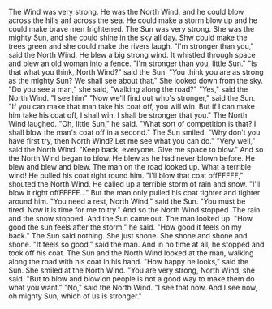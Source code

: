 The Wind was very strong.
He was the North Wind, and he could blow across the hills anf across the sea.
He could make a storm blow up and he could make brave men frightened.
The Sun was very strong.
She was the mighty Sun, and she could shine in the sky all day.
Shw could make the trees green and she could make the rivers laugh.
"I'm stronger than you," said the North Wind.
He blew a big strong wind.
It whistled through space and blew an old woman into a fence.
"I'm stronger than you, little Sun."
"Is that what you think, North Wind?" said the Sun.
"You think you are as strong as the mighty Sun? We shall see about that."
She looked down from the sky.
"Do you see a man," she said, "walking along the road?"
"Yes," said the North Wind.
"I see him"
"Now we'll find out who's stronger," said the Sun.
"If you can make that man take his coat off, you will win.
But if I can make him take his coat off, I shall win.
I shall be stronger that you."
The North Wind laughed.
"Oh, little Sun," he said.
"What sort of competition is that?
I shall blow the man's coat off in a second."
The Sun smiled.
"Why don't you have first try, then North Wind?
Let me see what you can do."
"Very well," said the North Wind.
"Keep back, everyone.
Give me space to blow."
And so the North Wind began to blow.
He blew as he had never blown before.
He blew and blew and blew.
The man on the road looked up.
What a terrible wind!
He pulled his coat right round him.
"I'll blow that coat offFFFFF," shouted the North Wind.
He called up a terrible storm of rain and snow.
"I'll blow it right offFFFFF..."
But the man only pulled his coat tighter and tighter around him.
"You need a rest, North Wind," said the Sun.
"You must be tired.
Now it is time for me to try."
And so the North Wind stopped.
The rain and the snow stopped.
And the Sun came out.
The man looked up.
"How good the sun feels after the storm," he said.
"How good it feels on my back."
The Sun said nothing.
She just shone.
She shone and shone and shone.
"It feels so good," said the man.
And in no time at all, he stopped and took off his coat.
The Sun and the North Wind looked at the man, walking along the road with his coat in his hand.
"How happy he looks," said the Sun.
She smiled at the North Wind.
"You are very strong, North Wind, she said.
"But to blow and blow on people is not a good way to make them do what you want."
"No," said the North Wind.
"I see that now.
And I see now, oh mighty Sun, which of us is stronger."

